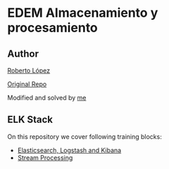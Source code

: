 # EDEM Almacenamiento y procesamiento

## Author

[Roberto López](https://github.com/rlopezherrero/)

[Original Repo](https://github.com/rlopezherrero/GFT-EDEM-MasterData/tree/master/AlmacenamientoProcesamiento)

Modified and solved by [me](https://github.com/viasmo1)

## ELK Stack

On this repository we cover following training blocks:

* [Elasticsearch, Logstash and Kibana](elasticsearch)
* [Stream Processing](streaming)
